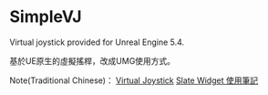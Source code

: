 # SimpleVJ
Virtual joystick provided for Unreal Engine 5.4.

基於UE原生的虛擬搖桿，改成UMG使用方式。

Note(Traditional Chinese)：
[Virtual Joystick](https://hackmd.io/@Ejvlpuy-SD2K0IjO3REe0g/Hk4_wZPqA)
[Slate Widget 使用筆記](https://hackmd.io/@Ejvlpuy-SD2K0IjO3REe0g/B127pEs5R)
